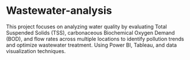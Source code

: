 # Wastewater-analysis
This project focuses on analyzing water quality by evaluating Total Suspended Solids (TSS), carbonaceous Biochemical Oxygen Demand (BOD), and flow rates across multiple locations to identify pollution trends and optimize wastewater treatment. Using Power BI, Tableau, and data visualization techniques.
